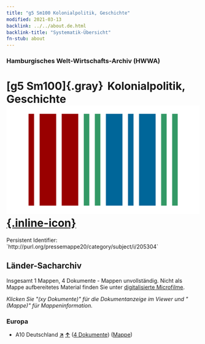 ```yaml
---
title: "g5 Sm100 Kolonialpolitik, Geschichte"
modified: 2021-03-13
backlink: ../../about.de.html
backlink-title: "Systematik-Übersicht"
fn-stub: about
---
```


### Hamburgisches Welt-Wirtschafts-Archiv (HWWA)

# [g5 Sm100]{.gray}&#8201; Kolonialpolitik, Geschichte &#160; [![Wikidata](/images/Wikidata-logo.svg "Wikidata"){.inline-icon}](http://www.wikidata.org/entity/Q104700067)

<div class="hint">Persistent Identifier: `http://purl.org/pressemappe20/category/subject/i/205304`</div>







## Länder-Sacharchiv




Insgesamt 1 Mappen, 4 Dokumente - Mappen unvollständig.
Nicht als Mappe aufbereitetes Material finden Sie unter [digitalisierte Microfilme](/film/h1_sh.de.html).

_Klicken Sie "(xy Dokumente)" für die Dokumentanzeige im Viewer und "(Mappe)" für Mappeninformation._




### Europa

- A10 Deutschland [**&nearr;**](../../../geo/i/126128/about.de.html "Deutschland (alle Mappen)") [**&uarr;**](../../../geo/about.de.html#A10 "Ländersystematik") (<a href="https://pm20.zbw.eu/iiifview/folder/sh/126128,205304" title="über: Deutschland : Kolonialpolitik, Geschichte" target="_blank">4 Dokumente</a>) ([Mappe](../../../../folder/sh/1261xx/126128/2053xx/205304/about.de.html))








